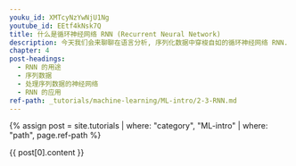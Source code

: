 ```yaml
---
youku_id: XMTcyNzYwNjU1Ng
youtube_id: EEtf4kNsk7Q
title: 什么是循环神经网络 RNN (Recurrent Neural Network)
description: 今天我们会来聊聊在语言分析, 序列化数据中穿梭自如的循环神经网络 RNN. RNN 是用来干什么的 ? 它和普通的神经网络有什么不同 ? 我会将会一一探讨.
chapter: 4
post-headings:
  - RNN 的用途
  - 序列数据
  - 处理序列数据的神经网络
  - RNN 的应用
ref-path: _tutorials/machine-learning/ML-intro/2-3-RNN.md
---
```



{% assign post = site.tutorials | where: "category", "ML-intro" | where: "path", page.ref-path %}

{{ post[0].content }}
